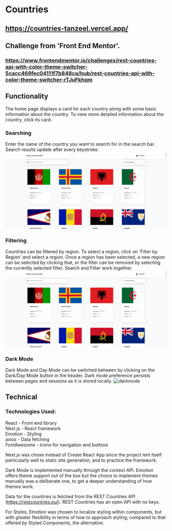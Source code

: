 # Countries
## https://countries-tanzeel.vercel.app/

## Challenge from 'Front End Mentor'.<br/>
### https://www.frontendmentor.io/challenges/rest-countries-api-with-color-theme-switcher-5cacc469fec04111f7b848ca/hub/rest-countries-api-with-color-theme-switcher-rTJuFkhqm

## Functionality

The home page displays a card for each country along with some basic information about the country. To view more detailed information about the country, click its card. 

### Searching

Enter the name of the country you want to search for in the search bar. Search results update after every keystroke.
![search](./public/demo/search.gif)

### Filtering

Countries can be filtered by region. To select a region, click on 'Filter by Region' and select a region. Once a region has been selected, a new region can be selected by clicking that, or the filter can be removed by selecting the currently selected filter. Search and Filter work together.
![filter](./public/demo/filter.gif)

### Dark Mode

Dark Mode and Day Mode can be switched between by clicking on the Dark/Day Mode button in the header. Dark mode preference persists between pages and sessions as it is stored locally.
![darkmode](./public/demo/darkmode)

## Technical

### Technologies Used:
React - Front end library<br/>
Next.js - React framework<br/>
Emotion - Styling<br/>
axios - Data fetching<br/>
FontAwesome - Icons for navigation and buttons<br/>

Next.js was chose instead of Create React App since the project lent itself particularly well to static site generation, and to practice the framework. 

Dark Mode is implemented manually through the context API. Emotion offers theme support out of the box but the choice to implement themes manually was a deliberate one, to get a deeper understanding of how themes work.

Data for the countries is fetched from the REST Countries API (https://restcountries.eu/). REST Countries has an open API with no keys. 

For Styles, Emotion was chosen to localize styling within components, but with greater flexibility in terms of how to approach styling, compared to that offered by Styled Components, the alternative.